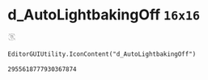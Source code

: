 # d_AutoLightbakingOff `16x16`
<img src="/img/d_AutoLightbakingOff.png" width=16 height=16>

``` CSharp
EditorGUIUtility.IconContent("d_AutoLightbakingOff")
```
```
2955618777930367874
```
